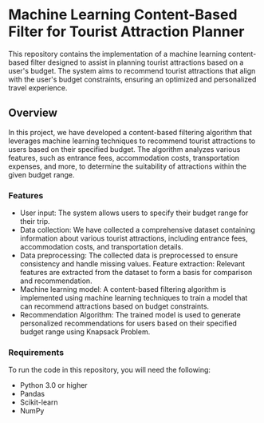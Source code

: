 # Machine Learning Content-Based Filter for Tourist Attraction Planner
This repository contains the implementation of a machine learning content-based filter designed to assist in planning tourist attractions based on a user's budget. The system aims to recommend tourist attractions that align with the user's budget constraints, ensuring an optimized and personalized travel experience.

## Overview
In this project, we have developed a content-based filtering algorithm that leverages machine learning techniques to recommend tourist attractions to users based on their specified budget. The algorithm analyzes various features, such as entrance fees, accommodation costs, transportation expenses, and more, to determine the suitability of attractions within the given budget range.

### Features
- User input: The system allows users to specify their budget range for their trip.
- Data collection: We have collected a comprehensive dataset containing information about various tourist attractions, including entrance fees, accommodation costs, and transportation details.
- Data preprocessing: The collected data is preprocessed to ensure consistency and handle missing values.
Feature extraction: Relevant features are extracted from the dataset to form a basis for comparison and recommendation.
- Machine learning model: A content-based filtering algorithm is implemented using machine learning techniques to train a model that can recommend attractions based on budget constraints.
- Recommendation Algorithm: The trained model is used to generate personalized recommendations for users based on their specified budget range using Knapsack Problem.
  
### Requirements
To run the code in this repository, you will need the following:

- Python 3.0 or higher
- Pandas
- Scikit-learn
- NumPy

